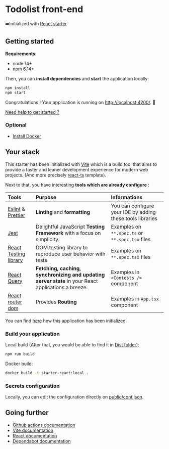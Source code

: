 # Todolist front-end

➡️Initialized with [React starter](https://github.com/gabbloquet/starter-react)

## Getting started

**Requirements**:

- node 14+
- npm 6.14+

Then, you can **install dependencies** and **start** the application locally:

```bash
npm install
npm start
```

Congratulations ! Your application is running on [http://localhost:4200/](http://localhost:4200/). 🎉

[Need help to get started ?](./doc/getting_started.md)

### Optional

- [Install Docker](https://docs.docker.com/engine/install/ubuntu/#installation-methods)

## Your stack

This starter has been initialized with [Vite](https://vitejs.dev/) which is a build tool that aims to provide a faster and leaner development experience for modern web projects. (And more precisely [react-ts](https://stackblitz.com/edit/vitejs-vite-n1nea3?file=index.html&terminal=dev) template).

Next to that, you have interesting **tools which are already configure** :

| Tools                                                                                  | Purpose                                                                                             | Informations                                               |
| :------------------------------------------------------------------------------------- | :-------------------------------------------------------------------------------------------------- | :--------------------------------------------------------- |
| [Eslint](https://eslint.org/) & [Prettier](https://prettier.io/)                       | **Linting** and **formatting**                                                                      | You can configure your IDE by adding these tools libraries |
| [Jest](https://jestjs.io/)                                                             | Delightful JavaScript **Testing Framework** with a focus on simplicity.                             | Examples on `**.spec.ts` or `**.spec.tsx` files            |
| [React Testing library](https://testing-library.com/docs/react-testing-library/intro/) | DOM testing library to reproduce user behavior with tests                                           | Examples on `**.spec.tsx` files                            |
| [React Query](https://tanstack.com/query/v4/docs/adapters/react-query)                 | **Fetching, caching, synchronizing and updating server state** in your React applications a breeze. | Examples in `<Contests />` component                       |
| [React router dom](https://reactrouter.com/en/main/start/overview)                     | Provides **Routing**                                                                                | Examples in `App.tsx` component                            |

You can find [here](./doc/initialization.md) how this application has been initialized.

### Build your application

Local build (After that, you would be able to find it in [Dist folder](./dist)):

```bash
npm run build
```

Docker build:

```bash
docker build -t starter-react:local .
```

### Secrets configuration

Locally, you can edit the configuration directly on [public/conf.json](public/conf.json).

## Going further

- [Github actions documentation](https://docs.github.com/en/actions)
- [Vite documentation](https://vitejs.dev/guide/)
- [React documentation](https://reactjs.org/tutorial/tutorial.html)
- [Dependabot documentation](https://docs.github.com/en/code-security/dependabot/dependabot-version-updates/configuration-options-for-the-dependabot.yml-file)
